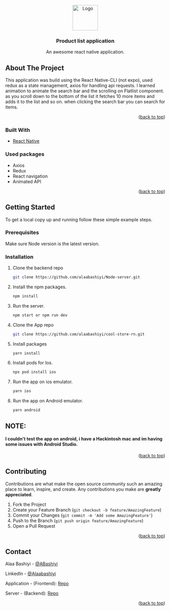 <div id="top"></div>

<!-- PROJECT LOGO -->
<br />
<div align="center">
    <img src="images/logo.png" alt="Logo" width="80" height="80">
  
  <h3 align="center">Product list application</h3>

  <p align="center">
    An awesome react native application.
  </p>
</div>


<!-- ABOUT THE PROJECT -->
## About The Project

This application was build using the React Native-CLI (not expo), used redux as a state management, axios for handling api requests. I learned animation to animate the search bar and the scrolling on Flatlist component.
as you scroll down to the bottom of the list it fetches 10 more items and adds it to the list and so on.
when clicking the search bar you can search for items.


<p align="right">(<a href="#top">back to top</a>)</p>



### Built With



* [React Native](https://reactnative.dev/)

### Used packages

* Axios
* Redux
* React navigation
* Animated API


<p align="right">(<a href="#top">back to top</a>)</p>



<!-- GETTING STARTED -->
## Getting Started

To get a local copy up and running follow these simple example steps.

### Prerequisites

Make sure Node version is the latest version.

### Installation

1. Clone the backend repo 
   ```sh
   git clone https://github.com/alaabashiyi/Node-server.git
   ```
2. Install the npm packages.
    ```sh
    npm install
    ```
3. Run the server.
    ```sh
    npm start or npm run dev
    ```    
4. Clone the App repo
   ```sh
   git clone https://github.com/alaabashiyi/cool-store-rn.git
   ```
5. Install packages
   ```sh
   yarn install
   ```
6. Install pods for Ios.
   ```js
   npx pod-install ios
   ```
7. Run the app on ios emulator.
   ```js
   yarn ios
   ```
8. Run the app on Android emulator.
    ```sh
    yarn android
    ```
## NOTE: 
#### I couldn't test the app on android, i have a Hackintosh mac and im having some issues with Android Studio.

<p align="right">(<a href="#top">back to top</a>)</p>


<!-- CONTRIBUTING -->
## Contributing

Contributions are what make the open source community such an amazing place to learn, inspire, and create. Any contributions you make are **greatly appreciated**.

1. Fork the Project
2. Create your Feature Branch (`git checkout -b feature/AmazingFeature`)
3. Commit your Changes (`git commit -m 'Add some AmazingFeature'`)
4. Push to the Branch (`git push origin feature/AmazingFeature`)
5. Open a Pull Request

<p align="right">(<a href="#top">back to top</a>)</p>


<!-- CONTACT -->
## Contact

Alaa Bashiyi - [@ABashiyi](https://twitter.com/ABashiyi)

LinkedIn - [@Alaabashiyi](https://www.linkedin.com/in/alaa-bashiyi-5b3818145/)

Application - (Frontend): [Repo](https://github.com/alaabashiyi/cool-store-rn)

Server - (Backend): [Repo](https://github.com/alaabashiyi/Node-server)


<p align="right">(<a href="#top">back to top</a>)</p>
